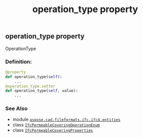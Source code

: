 ﻿---
title: operation_type property
second_title: Aspose.CAD for Python via .NET API References
description: 
type: docs
weight: 90
url: /aspose.cad.fileformats.ifc.ifc4.entities/ifcpermeablecoveringproperties/operation_type/
is_root: false
---

## operation_type property


OperationType
### Definition:
```python
@property
def operation_type(self):
    ...
@operation_type.setter
def operation_type(self, value):
    ...
```

### See Also
* module [`aspose.cad.fileformats.ifc.ifc4.entities`](../../)
* class [`IfcPermeableCoveringOperationEnum`](/cad/python-net/aspose.cad.fileformats.ifc.ifc4.types/ifcpermeablecoveringoperationenum)
* class [`IfcPermeableCoveringProperties`](/cad/python-net/aspose.cad.fileformats.ifc.ifc4.entities/ifcpermeablecoveringproperties)
